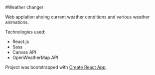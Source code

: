 #Weather changer

Web applation shoing current weather conditions and various weather animations.

Technologies used:
- React.js
- Sass
- Canvas API
- OpenWeatherMap API

Project was bootstrapped with [Create React App](https://github.com/facebookincubator/create-react-app).